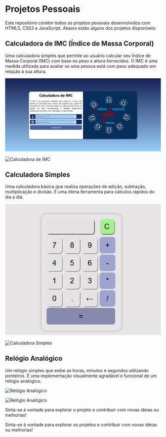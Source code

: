 # Projetos Pessoais

Este repositório contém todos os projetos pessoais desenvolvidos com HTML5, CSS3 e JavaScript. Abaixo estão alguns dos projetos disponíveis:

## Calculadora de IMC (Índice de Massa Corporal)

Uma calculadora simples que permite ao usuário calcular seu Índice de Massa Corporal (IMC) com base no peso e altura fornecidos. O IMC é uma medida utilizada para avaliar se uma pessoa está com peso adequado em relação à sua altura.

![Calculadora de IMC](calculadora-de-imc/imagens/imc-1.jpg)

![Calculadora de IMC](https://eduado-rodrigues.github.io/projetos-pessoais/calculadora-de-imc/)

## Calculadora Simples

Uma calculadora básica que realiza operações de adição, subtração, multiplicação e divisão. É uma ótima ferramenta para cálculos rápidos do dia a dia.

![Calculadora Simples](calculadora/imagem/calculadora.jpg)

![Calculadora Simples](https://eduado-rodrigues.github.io/projetos-pessoais/Calculadora/)

## Relógio Analógico

Um relógio simples que exibe as horas, minutos e segundos utilizando ponteiros. É uma implementação visualmente agradável e funcional de um relógio analógico.

![Relógio Analógico](insira_aqui_o_link_para_a_imagem_do_relogio_analogico)

![Relógio Analógico](insira_aqui_o_link_para_a_imagem_da_calculadora_simples)

Sinta-se à vontade para explorar o projeto e contribuir com novas ideias ou melhorias!


Sinta-se à vontade para explorar os projetos e contribuir com novas ideias ou melhorias!